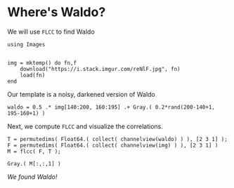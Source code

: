 
# Where's Waldo?

We will use `FLCC` to find Waldo

```@example 1
using Images


img = mktemp() do fn,f
    download("https://i.stack.imgur.com/reNlF.jpg", fn)
    load(fn)
end
```

Our template is a noisy, darkened version of Waldo

```@example 1
waldo = 0.5 .* img[140:200, 160:195] .+ Gray.( 0.2*rand(200-140+1, 195-160+1) )
```

Next, we compute `FLCC` and visualize the correlations.

```@exampl 1
T = permutedims( Float64.( collect( channelview(waldo) ) ), [2 3 1] );
F = permutedims( Float64.( collect( channelview(img) ) ), [2 3 1] )
M = flcc( F, T );

Gray.( M[:,:,1] )
```

*We found Waldo!*
